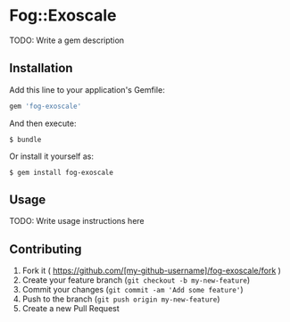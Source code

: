 # Fog::Exoscale

TODO: Write a gem description

## Installation

Add this line to your application's Gemfile:

```ruby
gem 'fog-exoscale'
```

And then execute:

    $ bundle

Or install it yourself as:

    $ gem install fog-exoscale

## Usage

TODO: Write usage instructions here

## Contributing

1. Fork it ( https://github.com/[my-github-username]/fog-exoscale/fork )
2. Create your feature branch (`git checkout -b my-new-feature`)
3. Commit your changes (`git commit -am 'Add some feature'`)
4. Push to the branch (`git push origin my-new-feature`)
5. Create a new Pull Request
